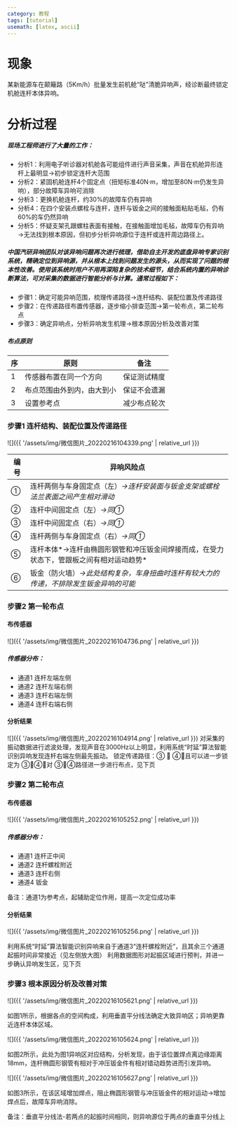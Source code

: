 ```yaml
---
category: 教程
tags: [tutorial]
usemath: [latex, ascii]
---
```

# 现象
某新能源车在颠簸路（5Km/h）批量发生前机舱“哒”清脆异响声，经诊断最终锁定机舱连杆本体异响。
# 分析过程
##### 现场工程师进行了大量的工作：
- 分析1：利用电子听诊器对机舱各可能组件进行声音采集，声音在机舱异形连杆上最明显→初步锁定连杆大范围
- 分析2：紧固机舱连杆4个固定点（扭矩标准40N·m，增加至80N·m仍发生异响），部分故障车异响可消除 
- 分析3：更换机舱连杆，约30%的故障车仍有异响
- 分析4：在四个安装点螺栓与连杆，连杆与钣金之间的接触面粘贴毛毡，仍有60%的车仍然异响
- 分析5：怀疑支架孔跟螺柱表面有接触，在接触面增加毛毡，故障车仍有异响→无法找到根本原因，但初步分析异响源位于连杆或连杆周边路径上。
##### 中国汽研异响团队对该异响问题再次进行梳理，借助自主开发的底盘异响专家识别系统，精确定位到异响源，并从根本上找到问题发生的源头，从而实现了问题的根本性改善。使用该系统时用户不用再深陷复杂的技术细节，结合系统内置的异响诊断算法，可对采集的数据进行智能分析与计算。通常过程如下：
- 步骤1：确定可能异响范围，梳理传递路径→连杆结构、装配位置及传递路径
- 步骤2：在传递路径布置传感器，逐步缩小排查范围→第一轮布点，第二轮布点
- 步骤3：确定异响点，分析异响发生机理→根本原因分析及改善对策
##### 布点原则

|序 |	原则	| 备注|
| ----------- | ----------- |----------- |
|1 |传感器布置在同一个方向	|保证测试精度|
|2 |布点范围由外到内，由大到小|	保证不会遗漏|
|3	|设置参考点 	|减少布点轮次|

### 步骤1  连杆结构、装配位置及传递路径
![]({{ '/assets/img/微信图片_20220216104339.png' | relative_url }})

|编号	|异响风险点|
| ----------- | ----------- |
|①	|连杆两侧与车身固定点（左）*→连杆安装面与钣金支架或螺栓法兰表面之间产生相对滑动*|
|②	|连杆中间固定点（左）*→同①*|
|③	|连杆中间固定点（右）*→同①*|
|④	|连杆两侧与车身固定点（右）*→同①*|
|⑤	|连杆本体*→连杆由椭圆形钢管和冲压钣金间焊接而成，在受力状态下，管跟板之间有相对运动趋势*|
|⑥	|钣金（防火墙）*→此处结构复杂，车身扭曲时连杆有较大力的传递，不排除发生钣金异响的可能*|

### 步骤2  第一轮布点
#### 布传感器
![]({{ '/assets/img/微信图片_20220216104736.png' | relative_url }})
##### 传感器分布：
- 通道1  连杆左端左侧
- 通道2  连杆左端右侧
- 通道3  连杆右端左侧
- 通道4  连杆右端右侧
#### 分析结果
![]({{ '/assets/img/微信图片_20220216104914.png' | relative_url }})
对采集的振动数据进行滤波处理，发现声音在3000Hz以上明显，利用系统“时延”算法智能识别异响发现连杆右端左侧最先振动。
锁定传递路径：③  ④，且可以进一步锁定为 ③④，对 ③④路径进一步进行布点，见下页
### 步骤2  第二轮布点
#### 布传感器
![]({{ '/assets/img/微信图片_20220216105252.png' | relative_url }})
##### 传感器分布：
- 通道1  连杆正中间
- 通道2  连杆螺栓附近
- 通道3  连杆右侧
- 通道4  钣金

备注：通道1为参考点，起辅助定位作用，提高一次定位成功率
#### 分析结果
![]({{ '/assets/img/微信图片_20220216105256.png' | relative_url }})

利用系统“时延”算法智能识别异响来自于通道3“连杆螺栓附近”，且其余三个通道起振时间非常接近（见左侧放大图）
利用数据图形对起振区域进行预判，并进一步确认异响发生区，见下页
### 步骤3  根本原因分析及改善对策

![]({{ '/assets/img/微信图片_20220216105621.png' | relative_url }})

如图1所示，根据各点的空间构成，利用垂直平分线法确定大致异响区；异响更靠近连杆本体区域。

![]({{ '/assets/img/微信图片_20220216105624.png' | relative_url }})

如图2所示，此处为图1异响区对应结构，分析发现，由于该位置焊点离边缘距离18mm，连杆椭圆形钢管有相对于冲压钣金件有相对错动趋势进而引发异响。

![]({{ '/assets/img/微信图片_20220216105627.png' | relative_url }})

如图3所示，在该区域增加焊点，阻止椭圆形钢管与冲压钣金件的相对运动→增加焊点后，故障车异响消除。

备注：垂直平分线法-若两点的起振时间相同，则异响源位于两点的垂直平分线上
